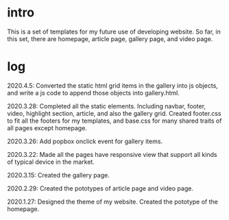 # intro
This is a set of templates for my future use of developing website. So far, in this set, there are homepage, article page, gallery page, and video page.


# log
2020.4.5: Converted the static html grid items in the gallery into js objects, and write a js code to append those objects into gallery.html. 

2020.3.28: Completed all the static elements. Including navbar, footer, video, highlight section, article, and also the gallery grid. Created footer.css to fit all the footers for my templates, and base.css for many shared traits of all pages except homepage.

2020.3.26: Add popbox onclick event for gallery items.

2020.3.22: Made all the pages have responsive view that support all kinds of typical device in the market.

2020.3.15: Created the gallery page.

2020.2.29: Created the pototypes of article page and video page.

2020.1.27: Designed the theme of my website. Created the pototype of the homepage.
